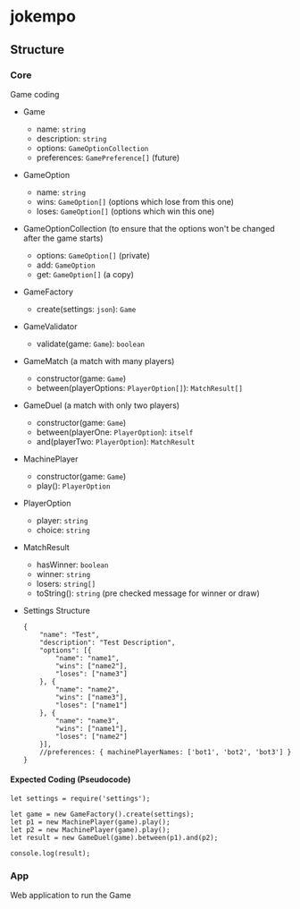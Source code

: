 # jokempo

## Structure
### Core
Game coding

* Game
  * name: `string`
  * description: `string`
  * options: `GameOptionCollection`
  * preferences: `GamePreference[]`  (future)

* GameOption
  * name: `string`
  * wins: `GameOption[]` (options which lose from this one)
  * loses: `GameOption[]` (options which win this one)

* GameOptionCollection (to ensure that the options won't be changed after the game starts)
  * options: `GameOption[]` (private)
  * add: `GameOption`
  * get: `GameOption[]` (a copy)

* GameFactory
  * create(settings: `json`): `Game`

* GameValidator
  * validate(game: `Game`): `boolean`

* GameMatch (a match with many  players)
  * constructor(game: `Game`)
  * between(playerOptions: `PlayerOption[]`): `MatchResult[]`

* GameDuel (a match with only two players)
  * constructor(game: `Game`)
  * between(playerOne: `PlayerOption`): `itself`
  * and(playerTwo: `PlayerOption`): `MatchResult`

* MachinePlayer
  * constructor(game: `Game`)
  * play(): `PlayerOption`

* PlayerOption
  * player: `string`
  * choice: `string`

* MatchResult
  * hasWinner: `boolean`
  * winner: `string`
  * losers: `string[]`
  * toString(): `string` (pre checked message for winner or draw)

* Settings Structure
    ```
    {
        "name": "Test",
        "description": "Test Description",
        "options": [{
            "name": "name1",
            "wins": ["name2"],
            "loses": ["name3"]
        }, {
            "name": "name2",
            "wins": ["name3"],
            "loses": ["name1"]
        }, {
            "name": "name3",
            "wins": ["name1"],
            "loses": ["name2"]
        }],
        //preferences: { machinePlayerNames: ['bot1', 'bot2', 'bot3'] }
    }
    ```
#### Expected Coding (Pseudocode)
```
let settings = require('settings');

let game = new GameFactory().create(settings);
let p1 = new MachinePlayer(game).play();
let p2 = new MachinePlayer(game).play();
let result = new GameDuel(game).between(p1).and(p2);

console.log(result);
```

### App
Web application to run the Game